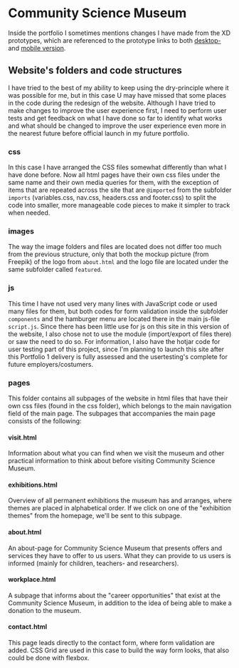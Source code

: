 # Community Science Museum
Inside the portfolio I sometimes mentions changes I have made from the XD prototypes, which are referenced to the prototype links to both [desktop-](https://xd.adobe.com/view/ac3d295e-d8b4-41bb-9c9f-d735fa941822-f96e/?fullscreen&hints=off) and [mobile version](https://xd.adobe.com/view/39849f08-141b-4634-b13a-dfd8d449d1b4-6cd7/?fullscreen&hints=off).   
## Website's folders and code structures 
I have tried to the best of my ability to keep using the dry-principle where it was possible for me, but in this case U may have missed that some places in the code during the redesign of the website. Although I have tried to make changes to improve the user experience first, I need to perform user tests and get feedback on what I have done so far to identify what works and what should be changed to improve the user experience even more in the nearest future before official launch in my future portfolio.
### css
In this case I have arranged the CSS files somewhat differently than what I have done before. Now all html pages have their own css files under the same name and their own media queries for them, with the exception of items that are repeated across the site that are ``@imported`` from the subfolder ``imports`` (variables.css, nav.css, headers.css and footer.css) to split the code into smaller, more manageable code pieces to make it simpler to track when needed.
### images 
The way the image folders and files are located does not differ too much from the previous structure, only that both the mockup picture (from Freepik) of the logo from ``about.html`` and the logo file are located under the same subfolder called ``featured``. 
### js
This time I have not used very many lines with JavaScript code or used many files for them, but both codes for form validation inside the subfolder ``components`` and the hamburger menu are located there in the main js-file ``script.js``. Since there has been little use for js on this site in this version of the website, I also chose not to use the module (import/export of files there) or saw the need to do so. For information, I also have the hotjar code for user testing part of this project, since I'm planning to launch this site after this Portfolio 1 delivery is fully assessed and the usertesting's complete for future employers/costumers.  
### pages
This folder contains all subpages of the website in html files that have their own css files (found in the css folder), which belongs to the main navigation field of the main page. The subpages that accompanies the main page consists of the following:
#### visit.html
Information about what you can find when we visit the museum and other practical information to think about before visiting Community Science Museum. 
#### exhibitions.html
Overview of all permanent exhibitions the museum has and arranges, where themes are placed in alphabetical order. If we click on one of the "exhibition themes" from the homepage, we'll be sent to this subpage. 
#### about.html
An about-page for Community Science Museum that presents offers and services they have to offer to us users. What they can provide to us users is informed (mainly for children, teachers- and researchers). 
#### workplace.html
A subpage that informs about the "career opportunities" that exist at the Community Science Museum, in addition to the idea of being able to make a donation to the museum. 
#### contact.html
This page leads directly to the contact form, where form validation are added. CSS Grid are used in this case to build the way form looks, that also could be done with flexbox. 
